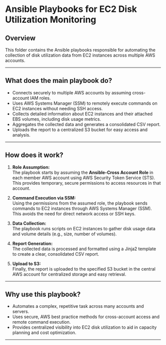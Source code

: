 # Ansible Playbooks for EC2 Disk Utilization Monitoring

## Overview

This folder contains the Ansible playbooks responsible for automating the collection of disk utilization data from EC2 instances across multiple AWS accounts.

---

## What does the main playbook do?

- Connects securely to multiple AWS accounts by assuming cross-account IAM roles.
- Uses AWS Systems Manager (SSM) to remotely execute commands on EC2 instances without needing SSH access.
- Collects detailed information about EC2 instances and their attached EBS volumes, including disk usage metrics.
- Aggregates the collected data and generates a consolidated CSV report.
- Uploads the report to a centralized S3 bucket for easy access and analysis.

---

## How does it work?

1. **Role Assumption:**  
   The playbook starts by assuming the **Ansible-Cross Account Role** in each member AWS account using AWS Security Token Service (STS). This provides temporary, secure permissions to access resources in that account.

2. **Command Execution via SSM:**  
   Using the permissions from the assumed role, the playbook sends commands to EC2 instances through AWS Systems Manager (SSM). This avoids the need for direct network access or SSH keys.

3. **Data Collection:**  
   The playbook runs scripts on EC2 instances to gather disk usage data and volume details (e.g., size, number of volumes).

4. **Report Generation:**  
   The collected data is processed and formatted using a Jinja2 template to create a clear, consolidated CSV report.

5. **Upload to S3:**  
   Finally, the report is uploaded to the specified S3 bucket in the central AWS account for centralized storage and easy retrieval.

---

## Why use this playbook?

- Automates a complex, repetitive task across many accounts and servers.
- Uses secure, AWS best practice methods for cross-account access and remote command execution.
- Provides centralized visibility into EC2 disk utilization to aid in capacity planning and cost optimization.

---

